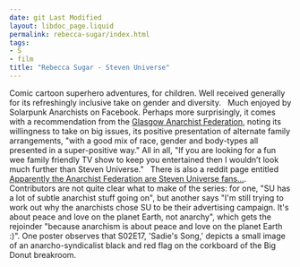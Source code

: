 ```yaml
---
date: git Last Modified
layout: libdoc_page.liquid
permalink: rebecca-sugar/index.html
tags:
- S
- film
title: "Rebecca Sugar - Steven Universe"
---
```


Comic cartoon superhero adventures, for children. Well  received generally for its refreshingly inclusive take on gender and diversity.
 
Much enjoyed by Solarpunk Anarchists on Facebook. Perhaps  more surprisingly, it comes with a recommendation from the <a href="https://glasgowanarchists.wordpress.com/tag/steven-universe/">Glasgow  Anarchist Federation</a>, noting its willingness to take on big issues, its  positive presentation of alternate family arrangements, "with a good mix of  race, gender and body-types all presented in a super-positive way." All in all,  "If you are looking for a fun wee family friendly TV show to keep you  entertained then I wouldn’t look much further than Steven Universe."
 
There is also a reddit page entitled <a class="title may-blank outbound" data-event-action="title" data-href-url="https://i.redd.it/o3wp4er1zamx.jpg" data-outbound-expiration="1503518323000" data-outbound-url="https://out.reddit.com/t3_53ck4j?url=https%3A%2F%2Fi.redd.it%2Fo3wp4er1zamx.jpg&amp;token=AQAAc96dWUhk0lt6q8BGZ6YTGZtJVEE-AqNVcBR011w6Evn0frFz&amp;app_name=reddit.com" href="https://www.reddit.com/r/stevenuniverse/comments/53ck4j/apparently_the_anarchist_federation_are_steven/" rel="" tabindex="1"> Apparently the Anarchist Federation are Steven Universe fans...</a>.  Contributors are not quite clear what to make of the series: for one, "SU has a  lot of subtle anarchist stuff going on", but another says "I'm still trying to  work out why the anarchists chose SU to be their advertising campaign. It's  about peace and love on the planet Earth, not anarchy", which gets the rejoinder  "because anarchism is about peace and love on the planet Earth :)". One poster  observes that S02E17, 'Sadie's Song,' depicts a small image of an  anarcho-syndicalist black and red flag on the corkboard of the Big Donut  breakroom.